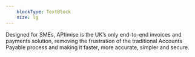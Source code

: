 ```yaml
---
    blockType: TextBlock
    size: lg
---
```


Designed for SMEs, APtimise is the UK’s only end-to-end invoices and payments solution, removing the frustration of the traditional Accounts Payable process and making it faster, more accurate, simpler and secure.